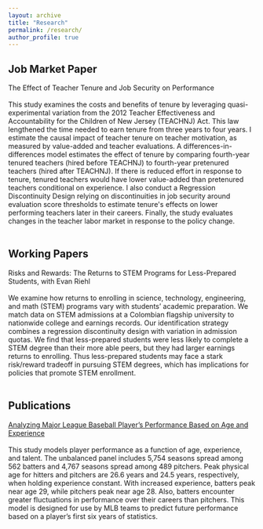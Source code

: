 ```yaml
---
layout: archive
title: "Research"
permalink: /research/
author_profile: true
---
```

<h2> Job Market Paper </h2>
<div> The Effect of Teacher Tenure and Job Security on Performance</div><br>
<div>This study examines the costs and benefits of tenure by leveraging quasi-experimental variation from the 2012 Teacher Effectiveness and Accountability for the Children of New Jersey (TEACHNJ) Act. This law lengthened the time needed to earn tenure from three years to four years. I estimate the causal impact of teacher tenure on teacher motivation, as measured by value-added and teacher evaluations. A differences-in-differences model estimates the effect of tenure by comparing fourth-year tenured teachers (hired before TEACHNJ) to fourth-year pretenured teachers (hired after TEACHNJ). If there is reduced effort in response to tenure, tenured teachers would have lower value-added than pretenured teachers conditional on experience. I also conduct a Regression Discontinuity Design relying on discontinuities in job security around evaluation score thresholds to estimate tenure's effects on lower performing teachers later in their careers. Finally, the study evaluates changes in the teacher labor market in response to the policy change. </div><br>

<h2> Working Papers </h2>
<div>Risks and Rewards: The Returns to STEM Programs for Less-Prepared Students, with Evan Riehl</div><br>
<div>We examine how returns to enrolling in science, technology, engineering, and math (STEM) programs vary with students’ academic preparation. We match data on STEM admissions at a Colombian flagship university to nationwide college and earnings records. Our identification strategy combines a regression discontinuity design with variation in admission quotas. We find that less-prepared students were less likely to complete a STEM degree than their more able peers, but they had larger earnings returns to enrolling. Thus less-prepared students may face a stark risk/reward tradeoff in pursuing STEM degrees, which has implications for policies that promote STEM enrollment.</div> <br>


<h2> Publications </h2>
<div><a href="http://kevincng.github.io/files/Ng_2017.pdf">Analyzing Major League Baseball Player’s Performance Based on Age and Experience</a></div><br>
<div>This study models player performance as a function of age, experience, and talent. The unbalanced panel includes 5,754 seasons spread among 562 batters and 4,767 seasons spread among 489 pitchers. Peak physical age for hitters and pitchers are 26.6 years and 24.5 years, respectively, when holding experience constant. With increased experience, batters peak near age 29, while pitchers peak near age 28. Also, batters encounter greater fluctuations in performance over their careers than pitchers. This model is designed for use by MLB teams to predict future performance based on a player’s first six years of statistics. </div>

